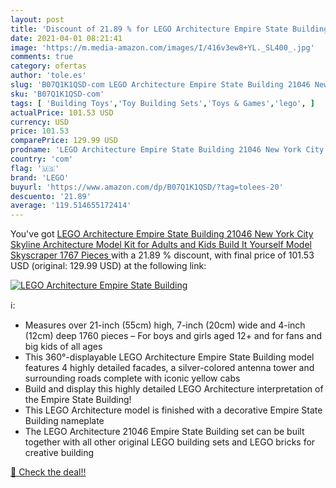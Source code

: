 ```yaml
---
layout: post
title: 'Discount of 21.89 % for LEGO Architecture Empire State Building '
date: 2021-04-01 08:21:41
image: 'https://m.media-amazon.com/images/I/416v3ew8+YL._SL400_.jpg'
comments: true
category: ofertas
author: 'tole.es'
slug: 'B07Q1K1QSD-com LEGO Architecture Empire State Building 21046 New York...'
sku: 'B07Q1K1QSD-com'
tags: [ 'Building Toys','Toy Building Sets','Toys & Games','lego', ]
actualPrice: 101.53 USD
currency: USD
price: 101.53
comparePrice: 129.99 USD
prodname: 'LEGO Architecture Empire State Building 21046 New York City Skyline Architecture Model Kit for Adults and Kids  Build It Yourself Model Skyscraper  1767 Pieces '
country: 'com'
flag: '🇺🇸'
brand: 'LEGO'
buyurl: 'https://www.amazon.com/dp/B07Q1K1QSD/?tag=tolees-20'
descuento: '21.89'
average: '119.514655172414'
---
```


You've got [LEGO Architecture Empire State Building 21046 New York City Skyline Architecture Model Kit for Adults and Kids  Build It Yourself Model Skyscraper  1767 Pieces ](https://www.amazon.com/dp/B07Q1K1QSD/?tag=tolees-20) with a  21.89 % discount, with final price of 101.53 USD (original: 129.99 USD) at the following link:

[![LEGO Architecture Empire State Building ](https://m.media-amazon.com/images/I/416v3ew8+YL._SL400_.jpg)](https://www.amazon.com/dp/B07Q1K1QSD/?tag=tolees-20)

ℹ️:

- Measures over 21-inch (55cm) high, 7-inch (20cm) wide and 4-inch (12cm) deep 1760 pieces – For boys and girls aged 12+ and for fans and big kids of all ages
- This 360°-displayable LEGO Architecture Empire State Building model features 4 highly detailed facades, a silver-colored antenna tower and surrounding roads complete with iconic yellow cabs
- Build and display this highly detailed LEGO Architecture interpretation of the Empire State Building!
- This LEGO Architecture model is finished with a decorative Empire State Building nameplate
- The LEGO Architecture 21046 Empire State Building set can be built together with all other original LEGO building sets and LEGO bricks for creative building

[🛒 Check the deal!!](https://www.amazon.com/dp/B07Q1K1QSD/?tag=tolees-20)
